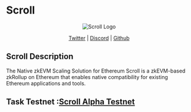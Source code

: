 <p align="center"> <h1>Scroll</h1></p>
<p align="center">
  <img src="https://avatars.githubusercontent.com/u/87750292?s=200&v=4](https://scroll.io/static/media/logo_with_text.7c6cafcac81093d6f83b.png" alt="Scroll Logo">
</p>

<p align="center">
  <a href="https://twitter.com/Scroll_ZKP">Twitter</a> |
  <a href="https://discord.com/invite/scroll">Discord</a> |
  <a href="https://github.com/scroll-tech">Github</a>
</p>




## Scroll Description
The Native zkEVM Scaling Solution for Ethereum
Scroll is a zkEVM-based zkRollup on Ethereum that enables native compatibility for existing Ethereum applications and tools.



## Task Testnet :<a href="https://github.com/blockReal/Task-Testnet/tree/main/Scroll/Pre-alpha%20Testnet">Scroll Alpha Testnet</a> 


